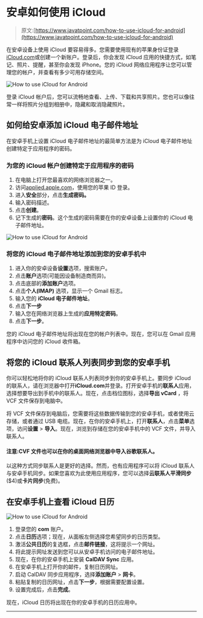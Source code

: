 # 安卓如何使用 iCloud

> 原文:[https://www.javatpoint.com/how-to-use-icloud-for-android](https://www.javatpoint.com/how-to-use-icloud-for-android)

在安卓设备上使用 iCloud 要容易得多。您需要使用现有的苹果身份证登录[iCloud.com](https://www.icloud.com/)或创建一个新账户。登录后，你会发现 iCloud 应用的快捷方式，如笔记、照片、提醒，甚至你会发现 iPhone。您的 iCloud 网络应用程序让您可以管理您的帐户，并查看有多少可用存储空间。

![How to use iCloud for Android](../Images/83bb130b5046cb6d677c0f7b7f496113.png)

登录 iCloud 帐户后，您可以流畅地查看、上传、下载和共享照片。您也可以像往常一样将照片分组到相册中，隐藏和取消隐藏照片。

## 如何给安卓添加 iCloud 电子邮件地址

在安卓手机上设置 iCloud 电子邮件地址的最简单方法是为 iCloud 电子邮件地址创建特定于应用程序的密码。

### 为您的 iCloud 帐户创建特定于应用程序的密码

1.  在电脑上打开您最喜欢的网络浏览器之一。
2.  访问[applied.apple.com](https://appleid.apple.com)，使用您的苹果 ID 登录。
3.  进入**安全**部分，点击**生成密码。**
4.  输入密码描述。
5.  点击**创建**。
6.  记下生成的**密码**。这个生成的密码需要在你的安卓设备上设置你的 iCloud 电子邮件地址。

![How to use iCloud for Android](../Images/cb845d1e9880acf1154da81b56e31cf0.png)

### 将您的 iCloud 电子邮件地址添加到您的安卓手机中

1.  进入你的安卓设备**设置**选项，搜索账户。
2.  点击**账户**选项(可能因设备制造商而异)。
3.  点击底部的**添加账户**选项。
4.  点击**个人(IMAP)** 选项，显示一个 Gmail 标志。
5.  输入您的 **iCloud 电子邮件地址**。
6.  点击**下一步**
7.  输入您在网络浏览器上生成的**应用特定密码**。
8.  点击**下一步**。

您的 iCloud 电子邮件地址将出现在您的帐户列表中。现在，您可以在 Gmail 应用程序中访问您的 iCloud 收件箱。

## 将您的 iCloud 联系人列表同步到您的安卓手机

你可以轻松地将你的 iCloud 联系人列表同步到你的安卓手机上。要同步 iCloud 的联系人，请在浏览器中打开**iCloud.com**并登录。打开安卓手机的**联系人**应用，选择想要导出到手机中的联系人。现在，点击档位图标，选择**导出 vCard** ，将 VCF 文件保存到电脑中。

将 VCF 文件保存到电脑后，您需要将这些数据传输到您的安卓手机，或者使用云存储，或者通过 USB 电缆。现在，在你的安卓手机上，打开**联系人**，点击**菜单**选项，访问**设置** > **导入**。现在，浏览到存储在您的安卓手机中的 VCF 文件，并导入联系人。

#### 注意:CVF 文件也可以在你的桌面网络浏览器中导入谷歌联系人。

以这种方式同步联系人是更好的选择。然而，也有应用程序可以将 iCloud 联系人与安卓手机同步。如果您喜欢为此使用应用程序，您可以选择**云联系人平滑同步** ($4)或**卡片同步**(免费)。

## 在安卓手机上查看 iCloud 日历

![How to use iCloud for Android](../Images/057a110a7ca75e455577a7832ab8b537.png)

1.  登录您的 **com** 账户。
2.  点击**日历**选项；现在，从面板左侧选择您希望同步的日历类型。
3.  激活**公共日历**的复选框，点击**邮件链接**，这将提示一个网址。
4.  将此提示网址发送到您可以从安卓手机访问的电子邮件地址。
5.  现在，在你的安卓手机上安装 **CalDAV Sync** 应用。
6.  在安卓手机上打开你的邮件，复制日历网址。
7.  启动 CalDAV 同步应用程序，选择**添加账户** > **网卡**。
8.  粘贴复制的日历网址，点击**下一步**，根据需要配置设置。
9.  设置完成后，点击**完成**。

现在，iCloud 日历将出现在你的安卓手机的日历应用中。

* * *